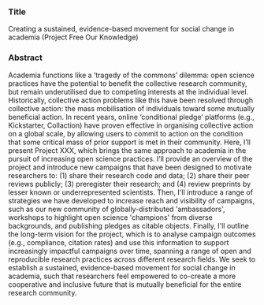 ### Title
Creating a sustained, evidence-based movement for social change in academia (Project Free Our Knowledge)

### Abstract
Academia functions like a ‘tragedy of the commons’ dilemma: open science practices have the potential to benefit the collective research community, but remain underutilised due to competing interests at the individual level. Historically, collective action problems like this have been resolved through collective action: the mass mobilisation of individuals toward some mutually beneficial action. In recent years, online ‘conditional pledge’ platforms (e.g., Kickstarter, Collaction) have proven effective in organising collective action on a global scale, by allowing users to commit to action on the condition that some critical mass of prior support is met in their community. Here, I’ll present Project XXX, which brings the same approach to academia in the pursuit of increasing open science practices. I’ll provide an overview of the project and introduce new campaigns that have been designed to motivate researchers to: (1) share their research code and data; (2) share their peer reviews publicly; (3) preregister their research; and (4) review preprints by lesser known or underrepresented scientists. Then, I'll introduce a range of strategies we have developed to increase reach and visibility of campaigns, such as our new community of globally-distributed 'ambassadors', workshops to highlight open science 'champions' from diverse backgrounds, and publishing pledges as citable objects. Finally, I'll outline the long-term vision for the project, which is to analyse campaign outcomes (e.g., compliance, citation rates) and use this information to support increasingly impactful campaigns over time, spanning a range of open and reproducible research practices across different research fields. We seek to establish a sustained, evidence-based movement for social change in academia, such that researchers feel empowered to co-create a more cooperative and inclusive future that is mutually beneficial for the entire research community.
